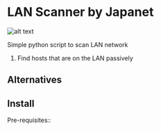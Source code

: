 LAN Scanner
by Japanet
=================
![alt text](https://scontent.fgru5-1.fna.fbcdn.net/v/t1.0-9/20799454_1537312016334667_1826930213044420635_n.jpg?oh=be47ecaaad92168e84c06d9548e3967f&oe=59F3C76D)


Simple python script to scan LAN network

1. Find hosts that are on the LAN passively

Alternatives
--------------

Install
--------

Pre-requisites::


